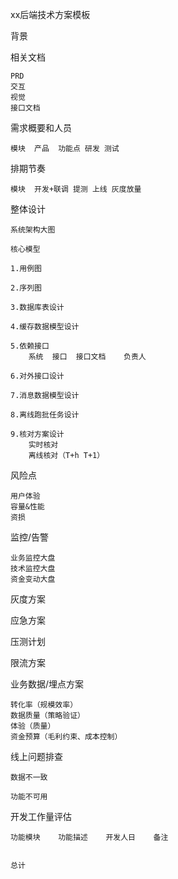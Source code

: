 xx后端技术方案模板

背景

相关文档

    PRD
    交互
    视觉
    接口文档

需求概要和人员

    模块	产品	功能点 研发 测试

排期节奏

    模块	开发+联调 提测 上线 灰度放量

整体设计

    系统架构大图

    核心模型

    1.用例图
    
    2.序列图
    
    3.数据库表设计
    
    4.缓存数据模型设计
    
    5.依赖接口
        系统	接口	接口文档	负责人

    6.对外接口设计

    7.消息数据模型设计
    
    8.离线跑批任务设计

    9.核对方案设计
        实时核对
        离线核对（T+h T+1）

风险点
    
    用户体验
    容量&性能
    资损

监控/告警
    
    业务监控大盘
    技术监控大盘
    资金变动大盘

灰度方案

应急方案

压测计划

限流方案

业务数据/埋点方案

    转化率（规模效率）
    数据质量（策略验证）
    体验（质量）
    资金预算（毛利约束、成本控制）

线上问题排查

    数据不一致

    功能不可用

开发工作量评估

    功能模块	功能描述	开发人日	备注


    总计			